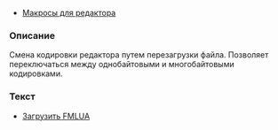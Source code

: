   * [Макросы для редактора](Editor.md)

### Описание ###

Смена кодировки редактора путем перезагрузки файла. Позволяет переключаться между однобайтовыми и многобайтовыми кодировками.

### Текст ###

  * [Загрузить FMLUA](http://far-macro-library.googlecode.com/svn/trunk/Editor/ChangeCodepage.fmlua)